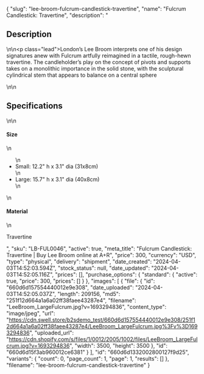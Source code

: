 {
  "slug": "lee-broom-fulcrum-candlestick-travertine",
  "name": "Fulcrum Candlestick: Travertine",
  "description": "<h2>Description</h2>\n<!-- split -->\n<p class=\"lead\">London’s Lee Broom interprets one of his design signatures anew with Fulcrum artfully reimagined in a tactile, rough-hewn travertine. The candleholder’s play on the concept of pivots and supports takes on a monolithic importance in the solid stone, with the sculptural cylindrical stem that appears to balance on a central sphere</p>\n<!-- split -->\n<h2>Specifications</h2>\n<!-- split -->\n<h4>Size</h4>\n<ul>\n<li>Small: 12.2\" h x 3.1\" dia (31x8cm)</li>\n<li>Large: 15.7\" h x 3.1\" dia (40x8cm)</li>\n</ul>\n<h4>Material</h4>\n<p>Travertine</p>",
  "sku": "LB-FUL0046",
  "active": true,
  "meta_title": "Fulcrum Candlestick: Travertine | Buy Lee Broom online at A+R",
  "price": 300,
  "currency": "USD",
  "type": "physical",
  "delivery": "shipment",
  "date_created": "2024-04-03T14:52:03.594Z",
  "stock_status": null,
  "date_updated": "2024-04-03T14:52:05.116Z",
  "prices": [],
  "purchase_options": {
    "standard": {
      "active": true,
      "price": 300,
      "prices": []
    }
  },
  "images": [
    {
      "file": {
        "id": "660d6d157554440012e9e308",
        "date_uploaded": "2024-04-03T14:52:05.037Z",
        "length": 209156,
        "md5": "251f12d664a1a6a02ff38faee43287e4",
        "filename": "LeeBroom_LargeFulcrum.jpg?v=1693294836",
        "content_type": "image/jpeg",
        "url": "https://cdn.swell.store/b2sdemo_test/660d6d157554440012e9e308/251f12d664a1a6a02ff38faee43287e4/LeeBroom_LargeFulcrum.jpg%3Fv%3D1693294836",
        "uploaded_url": "https://cdn.shopify.com/s/files/1/0012/2005/1002/files/LeeBroom_LargeFulcrum.jpg?v=1693294836",
        "width": 3500,
        "height": 3500
      },
      "id": "660d6d15f3ab960012ce6381"
    }
  ],
  "id": "660d6d1332002800127f9d25",
  "variants": {
    "count": 0,
    "page_count": 1,
    "page": 1,
    "results": []
  },
  "filename": "lee-broom-fulcrum-candlestick-travertine"
}